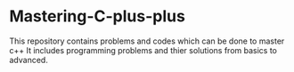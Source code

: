 # Mastering-C-plus-plus
This repository contains problems and codes which can be done to master c++
It includes programming problems and thier solutions from basics to advanced.
